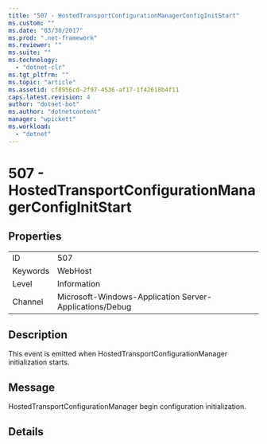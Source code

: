 ```yaml
---
title: "507 - HostedTransportConfigurationManagerConfigInitStart"
ms.custom: ""
ms.date: "03/30/2017"
ms.prod: ".net-framework"
ms.reviewer: ""
ms.suite: ""
ms.technology: 
  - "dotnet-clr"
ms.tgt_pltfrm: ""
ms.topic: "article"
ms.assetid: cf8956cd-2f97-4536-af17-1f42618b4f11
caps.latest.revision: 4
author: "dotnet-bot"
ms.author: "dotnetcontent"
manager: "wpickett"
ms.workload: 
  - "dotnet"
---
```

# 507 - HostedTransportConfigurationManagerConfigInitStart
## Properties  
  
|||  
|-|-|  
|ID|507|  
|Keywords|WebHost|  
|Level|Information|  
|Channel|Microsoft-Windows-Application Server-Applications/Debug|  
  
## Description  
 This event is emitted when HostedTransportConfigurationManager initialization starts.  
  
## Message  
 HostedTransportConfigurationManager begin configuration initialization.  
  
## Details
